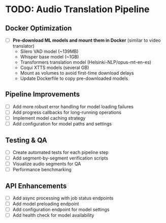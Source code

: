 # TODO: Audio Translation Pipeline

## Docker Optimization
- [ ] **Pre-download ML models and mount them in Docker** (similar to video translator)
  - Silero VAD model (~139MB)
  - Whisper base model (~1GB) 
  - Transformers translation model (Helsinki-NLP/opus-mt-en-es)
  - Coqui XTTS models (several GB)
  - Mount as volumes to avoid first-time download delays
  - Update Dockerfile to copy pre-downloaded models

## Pipeline Improvements
- [ ] Add more robust error handling for model loading failures
- [ ] Add progress callbacks for long-running operations
- [ ] Implement model caching strategy
- [ ] Add configuration for model paths and settings

## Testing & QA
- [ ] Create automated tests for each pipeline step
- [ ] Add segment-by-segment verification scripts
- [ ] Visualize audio segments for QA
- [ ] Performance benchmarking

## API Enhancements
- [ ] Add async processing with job status endpoints
- [ ] Add model preloading endpoint
- [ ] Add configuration endpoint for model settings
- [ ] Add health check for model availability 